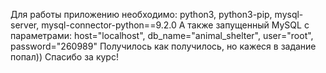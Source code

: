 Для работы приложению необходимо: python3, python3-pip, mysql-server, mysql-connector-python==9.2.0
А также запущенный MySQL c параметрами: host="localhost", db_name="animal_shelter", user="root", password="260989"
Получилось как получилось, но кажеся в задание попал))
Спасибо за курс!
